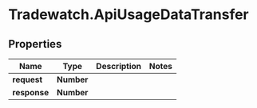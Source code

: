 # Tradewatch.ApiUsageDataTransfer

## Properties

Name | Type | Description | Notes
------------ | ------------- | ------------- | -------------
**request** | **Number** |  | 
**response** | **Number** |  | 


